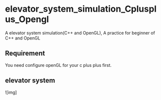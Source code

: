 # elevator_system_simulation_Cplusplus_Opengl
A elevator system simulation(C++ and OpenGL), A practice for beginner of C++ and OpenGL
## Requirement
You need configure openGL for your c plus plus first.
## elevator system
![img]

